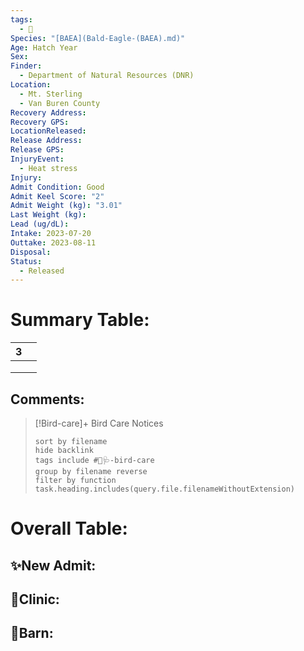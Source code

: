 ```yaml
---
tags:
  - 🦅
Species: "[BAEA](Bald-Eagle-(BAEA).md)"
Age: Hatch Year
Sex: 
Finder:
  - Department of Natural Resources (DNR)
Location:
  - Mt. Sterling
  - Van Buren County
Recovery Address: 
Recovery GPS: 
LocationReleased: 
Release Address: 
Release GPS: 
InjuryEvent:
  - Heat stress
Injury: 
Admit Condition: Good
Admit Keel Score: "2"
Admit Weight (kg): "3.01"
Last Weight (kg): 
Lead (ug/dL): 
Intake: 2023-07-20
Outtake: 2023-08-11
Disposal: 
Status:
  - Released
---
```


# Summary Table:

<div><table class="dataview table-view-table"><thead class="table-view-thead"><tr class="table-view-tr-header"><th class="table-view-th"><span></span><span class="dataview small-text">3</span></th><th class="table-view-th"><span></span></th></tr></thead><tbody class="table-view-tbody"><tr><td><span></span></td><td><span></span></td></tr><tr><td><span></span></td><td><span></span></td></tr><tr><td><span></span></td><td><span></span></td></tr></tbody></table></div>

## Comments:

> [!Bird-care]+ Bird Care Notices
>   ```tasks 
>   sort by filename
>   hide backlink
>   tags include #🦅🩺-bird-care 
>   group by filename reverse
>   filter by function task.heading.includes(query.file.filenameWithoutExtension)
>   ```

# Overall Table:

## ✨New Admit:



## 🏥Clinic:



## 🏡Barn:


